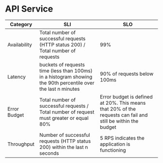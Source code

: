 # API Service


| Category     | SLI                                                                              | SLO                                                                                                         |
|--------------|----------------------------------------------------------------------------------|-------------------------------------------------------------------------------------------------------------|
| Availability | Total number of successful requests (HTTP status 200) / Total number of requests | 99%                                                                                                         |
| Latency      | buckets of requests time (less than 100ms) in a histogram showing the 90th percentile over the last n minutes       | 90% of requests below 100ms                                                                                 |
| Error Budget | Total number of successful requests / Total number of request must greater or equal 80%                       | Error budget is defined at 20%. This means that 20% of the requests can fail and still be within the budget |
| Throughput   | Number of successful requests (HTTP status 200) within the last n seconds        | 5 RPS indicates the application is functioning                                                              |